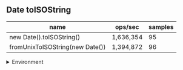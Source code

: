 ## Date toISOString

|name|ops/sec|samples|
|-|-|-|
|new Date().toISOString()|1,636,354|95|
|fromUnixToISOString(new Date())|1,394,872|96|


<details>
<summary>Environment</summary>

* __Machine:__ linux x64 | 2 vCPUs | 6.8GB Mem
* __Run:__ Tue Oct 10 2023 20:40:42 GMT+0000 (Coordinated Universal Time)
</details>

<!--
{"environment":{"platform":"linux","arch":"x64","cpus":2,"totalMemory":6.759754180908203},"benchmarks":"[{\"timeStamp\":1696970437147,\"currentTarget\":{\"0\":{\"name\":\"new Date().toISOString()\",\"options\":{\"async\":false,\"defer\":false,\"delay\":0.005,\"initCount\":1,\"maxTime\":5,\"minSamples\":5,\"minTime\":0.05},\"async\":false,\"defer\":false,\"delay\":0.005,\"initCount\":1,\"maxTime\":5,\"minSamples\":5,\"minTime\":0.05,\"id\":1,\"stats\":{\"moe\":2.053081199798818e-9,\"rme\":0.3359567372654375,\"sem\":1.0474904080606215e-9,\"deviation\":1.0209673585526899e-8,\"mean\":6.111147573673126e-7,\"sample\":[6.071458421555698e-7,6.070829270063278e-7,6.175100603743451e-7,6.258863776602823e-7,6.076213475941005e-7,6.097133005045311e-7,6.165639133222829e-7,6.118270438349203e-7,6.049230732177264e-7,6.245963631984585e-7,6.069960741811176e-7,6.129114161849711e-7,6.032363680154142e-7,6.038830563583815e-7,6.039950505780347e-7,6.304249879576108e-7,6.213906189788054e-7,6.056039499036609e-7,6.035843930635838e-7,6.064553588631985e-7,6.189531912331406e-7,6.192843689788054e-7,6.073657755298652e-7,6.041227119460501e-7,6.058134874759153e-7,6.070334176300578e-7,6.071032514450867e-7,6.510720496146435e-7,6.06238595857418e-7,6.09264908477842e-7,6.070611030828516e-7,6.091336343930636e-7,6.060663896917149e-7,6.071730973025048e-7,6.091252047206165e-7,6.071682803468207e-7,6.071803227360308e-7,6.039854166666666e-7,6.153452191714837e-7,6.223492052023122e-7,6.102812981695569e-7,6.064071893063583e-7,6.089373434489403e-7,6.094599831406551e-7,6.066107056840077e-7,6.078294315992293e-7,6.086326589595376e-7,6.126609224470135e-7,6.075729166666666e-7,6.086459176300578e-7,6.071405828516378e-7,6.07789679672447e-7,6.061314185934489e-7,6.06816630539499e-7,6.077547567437379e-7,6.081413294797688e-7,6.088687018304432e-7,6.207391016377649e-7,6.23266859344894e-7,6.05154756743738e-7,6.119696772639692e-7,6.120046001926783e-7,6.081617894990366e-7,6.085495785163776e-7,6.083689306358381e-7,6.126669436416185e-7,6.105426180154142e-7,6.082352601156069e-7,6.067877408477842e-7,6.091288294797688e-7,6.072525891136801e-7,6.131474349710983e-7,6.454192557803469e-7,6.173816353564547e-7,6.053631021194605e-7,6.069202071290944e-7,6.21225626204239e-7,6.069057562620424e-7,6.082448940269749e-7,6.099019629094412e-7,6.067541818880985e-7,6.029086834262642e-7,6.071915977696597e-7,6.088896245914247e-7,6.015183137858105e-7,6.071435300903672e-7,6.057098875216305e-7,6.020855124014613e-7,6.053481662180349e-7,6.040057283926945e-7,6.101009539331768e-7,6.054426441685442e-7,6.186589449211447e-7,6.732355112410719e-7,6.076968985187671e-7],\"variance\":1.0423743472300569e-16},\"times\":{\"cycle\":0.05099385981375803,\"elapsed\":5.525,\"period\":6.111147573673126e-7,\"timeStamp\":1696970431622},\"running\":false,\"count\":83444,\"cycles\":7,\"hz\":1636353.8728928887},\"1\":{\"name\":\"fromUnixToISOString(new Date())\",\"options\":{\"async\":false,\"defer\":false,\"delay\":0.005,\"initCount\":1,\"maxTime\":5,\"minSamples\":5,\"minTime\":0.05},\"async\":false,\"defer\":false,\"delay\":0.005,\"initCount\":1,\"maxTime\":5,\"minSamples\":5,\"minTime\":0.05,\"id\":2,\"stats\":{\"moe\":2.1100466401538738e-8,\"rme\":2.9432443584520684,\"sem\":1.0765544082417724e-8,\"deviation\":1.0548035922144941e-7,\"mean\":7.169118099536949e-7,\"sample\":[7.038048389792734e-7,6.967398716238746e-7,6.903397720687658e-7,6.904377466265626e-7,6.913621788680704e-7,7.007666050387704e-7,6.926936449681282e-7,6.969557106984188e-7,8.847665912414801e-7,7.138949612296145e-7,6.940761610419714e-7,7.031577168244157e-7,6.946170286155798e-7,6.932703854962886e-7,6.960285189988687e-7,6.939395678688706e-7,7.003692154860785e-7,6.954200447032202e-7,6.946722177764287e-7,6.946846353376197e-7,7.085484146913546e-7,6.941934380087751e-7,7.027065316371865e-7,7.00458911669748e-7,7.392383067965452e-7,7.659807251855736e-7,7.39049283920638e-7,7.525764093931951e-7,7.045526366621596e-7,7.034143464223627e-7,7.126531913132261e-7,6.935711664229145e-7,6.966493970584177e-7,6.940057948618892e-7,7.099861199260465e-7,7.013557493308314e-7,9.252886255139491e-7,0.0000016782306630977675,8.67391346339579e-7,6.936994812218881e-7,6.994792902673916e-7,6.923721681061839e-7,6.925556720660062e-7,7.210959187615552e-7,7.102937994977786e-7,6.931958801291426e-7,6.94668078589365e-7,6.997317806782748e-7,6.931379315102513e-7,6.927654046745219e-7,6.95855390601286e-7,6.936963768315903e-7,6.913245674549519e-7,6.917136648362262e-7,6.9370741466376e-7,7.025668340737878e-7,6.930409917492205e-7,6.928961064047021e-7,6.984827533872347e-7,6.935349347388173e-7,6.909506608902011e-7,7.014768343497338e-7,7.075173983829576e-7,7.052366649190099e-7,6.934024807527802e-7,6.997714340903447e-7,6.912197080493391e-7,6.947408454979442e-7,7.097884875410469e-7,6.911134689147051e-7,6.987959518750518e-7,6.939309307651977e-7,6.962102982974144e-7,7.294348353983278e-7,6.983434007560915e-7,7.042432324291509e-7,6.996445128176827e-7,6.967760009934049e-7,6.953286238582742e-7,6.956142277656669e-7,7.032222191561577e-7,7.134268881591656e-7,7.013857584370429e-7,7.004185407985871e-7,6.964765859985099e-7,6.943048511272386e-7,6.998528518998869e-7,6.943103562460333e-7,6.986124479152295e-7,6.960985264494053e-7,7.007400314578217e-7,7.006807031099092e-7,6.970933386682855e-7,6.953189657551258e-7,7.028000220756643e-7,6.93588757967935e-7],\"variance\":1.1126106181486007e-14},\"times\":{\"cycle\":0.0519603341618239,\"elapsed\":5.664,\"period\":7.169118099536949e-7,\"timeStamp\":1696970437161},\"running\":false,\"count\":72478,\"cycles\":8,\"hz\":1394871.70683461},\"options\":{},\"events\":{\"start\":[null],\"cycle\":[null,null],\"complete\":[null,null]},\"length\":2,\"running\":false},\"type\":\"cycle\",\"target\":{\"name\":\"new Date().toISOString()\",\"options\":{\"async\":false,\"defer\":false,\"delay\":0.005,\"initCount\":1,\"maxTime\":5,\"minSamples\":5,\"minTime\":0.05},\"async\":false,\"defer\":false,\"delay\":0.005,\"initCount\":1,\"maxTime\":5,\"minSamples\":5,\"minTime\":0.05,\"id\":1,\"stats\":{\"moe\":2.053081199798818e-9,\"rme\":0.3359567372654375,\"sem\":1.0474904080606215e-9,\"deviation\":1.0209673585526899e-8,\"mean\":6.111147573673126e-7,\"sample\":[6.071458421555698e-7,6.070829270063278e-7,6.175100603743451e-7,6.258863776602823e-7,6.076213475941005e-7,6.097133005045311e-7,6.165639133222829e-7,6.118270438349203e-7,6.049230732177264e-7,6.245963631984585e-7,6.069960741811176e-7,6.129114161849711e-7,6.032363680154142e-7,6.038830563583815e-7,6.039950505780347e-7,6.304249879576108e-7,6.213906189788054e-7,6.056039499036609e-7,6.035843930635838e-7,6.064553588631985e-7,6.189531912331406e-7,6.192843689788054e-7,6.073657755298652e-7,6.041227119460501e-7,6.058134874759153e-7,6.070334176300578e-7,6.071032514450867e-7,6.510720496146435e-7,6.06238595857418e-7,6.09264908477842e-7,6.070611030828516e-7,6.091336343930636e-7,6.060663896917149e-7,6.071730973025048e-7,6.091252047206165e-7,6.071682803468207e-7,6.071803227360308e-7,6.039854166666666e-7,6.153452191714837e-7,6.223492052023122e-7,6.102812981695569e-7,6.064071893063583e-7,6.089373434489403e-7,6.094599831406551e-7,6.066107056840077e-7,6.078294315992293e-7,6.086326589595376e-7,6.126609224470135e-7,6.075729166666666e-7,6.086459176300578e-7,6.071405828516378e-7,6.07789679672447e-7,6.061314185934489e-7,6.06816630539499e-7,6.077547567437379e-7,6.081413294797688e-7,6.088687018304432e-7,6.207391016377649e-7,6.23266859344894e-7,6.05154756743738e-7,6.119696772639692e-7,6.120046001926783e-7,6.081617894990366e-7,6.085495785163776e-7,6.083689306358381e-7,6.126669436416185e-7,6.105426180154142e-7,6.082352601156069e-7,6.067877408477842e-7,6.091288294797688e-7,6.072525891136801e-7,6.131474349710983e-7,6.454192557803469e-7,6.173816353564547e-7,6.053631021194605e-7,6.069202071290944e-7,6.21225626204239e-7,6.069057562620424e-7,6.082448940269749e-7,6.099019629094412e-7,6.067541818880985e-7,6.029086834262642e-7,6.071915977696597e-7,6.088896245914247e-7,6.015183137858105e-7,6.071435300903672e-7,6.057098875216305e-7,6.020855124014613e-7,6.053481662180349e-7,6.040057283926945e-7,6.101009539331768e-7,6.054426441685442e-7,6.186589449211447e-7,6.732355112410719e-7,6.076968985187671e-7],\"variance\":1.0423743472300569e-16},\"times\":{\"cycle\":0.05099385981375803,\"elapsed\":5.525,\"period\":6.111147573673126e-7,\"timeStamp\":1696970431622},\"running\":false,\"count\":83444,\"cycles\":7,\"hz\":1636353.8728928887},\"aborted\":false},{\"timeStamp\":1696970442825,\"currentTarget\":{\"0\":{\"name\":\"new Date().toISOString()\",\"options\":{\"async\":false,\"defer\":false,\"delay\":0.005,\"initCount\":1,\"maxTime\":5,\"minSamples\":5,\"minTime\":0.05},\"async\":false,\"defer\":false,\"delay\":0.005,\"initCount\":1,\"maxTime\":5,\"minSamples\":5,\"minTime\":0.05,\"id\":1,\"stats\":{\"moe\":2.053081199798818e-9,\"rme\":0.3359567372654375,\"sem\":1.0474904080606215e-9,\"deviation\":1.0209673585526899e-8,\"mean\":6.111147573673126e-7,\"sample\":[6.071458421555698e-7,6.070829270063278e-7,6.175100603743451e-7,6.258863776602823e-7,6.076213475941005e-7,6.097133005045311e-7,6.165639133222829e-7,6.118270438349203e-7,6.049230732177264e-7,6.245963631984585e-7,6.069960741811176e-7,6.129114161849711e-7,6.032363680154142e-7,6.038830563583815e-7,6.039950505780347e-7,6.304249879576108e-7,6.213906189788054e-7,6.056039499036609e-7,6.035843930635838e-7,6.064553588631985e-7,6.189531912331406e-7,6.192843689788054e-7,6.073657755298652e-7,6.041227119460501e-7,6.058134874759153e-7,6.070334176300578e-7,6.071032514450867e-7,6.510720496146435e-7,6.06238595857418e-7,6.09264908477842e-7,6.070611030828516e-7,6.091336343930636e-7,6.060663896917149e-7,6.071730973025048e-7,6.091252047206165e-7,6.071682803468207e-7,6.071803227360308e-7,6.039854166666666e-7,6.153452191714837e-7,6.223492052023122e-7,6.102812981695569e-7,6.064071893063583e-7,6.089373434489403e-7,6.094599831406551e-7,6.066107056840077e-7,6.078294315992293e-7,6.086326589595376e-7,6.126609224470135e-7,6.075729166666666e-7,6.086459176300578e-7,6.071405828516378e-7,6.07789679672447e-7,6.061314185934489e-7,6.06816630539499e-7,6.077547567437379e-7,6.081413294797688e-7,6.088687018304432e-7,6.207391016377649e-7,6.23266859344894e-7,6.05154756743738e-7,6.119696772639692e-7,6.120046001926783e-7,6.081617894990366e-7,6.085495785163776e-7,6.083689306358381e-7,6.126669436416185e-7,6.105426180154142e-7,6.082352601156069e-7,6.067877408477842e-7,6.091288294797688e-7,6.072525891136801e-7,6.131474349710983e-7,6.454192557803469e-7,6.173816353564547e-7,6.053631021194605e-7,6.069202071290944e-7,6.21225626204239e-7,6.069057562620424e-7,6.082448940269749e-7,6.099019629094412e-7,6.067541818880985e-7,6.029086834262642e-7,6.071915977696597e-7,6.088896245914247e-7,6.015183137858105e-7,6.071435300903672e-7,6.057098875216305e-7,6.020855124014613e-7,6.053481662180349e-7,6.040057283926945e-7,6.101009539331768e-7,6.054426441685442e-7,6.186589449211447e-7,6.732355112410719e-7,6.076968985187671e-7],\"variance\":1.0423743472300569e-16},\"times\":{\"cycle\":0.05099385981375803,\"elapsed\":5.525,\"period\":6.111147573673126e-7,\"timeStamp\":1696970431622},\"running\":false,\"count\":83444,\"cycles\":7,\"hz\":1636353.8728928887},\"1\":{\"name\":\"fromUnixToISOString(new Date())\",\"options\":{\"async\":false,\"defer\":false,\"delay\":0.005,\"initCount\":1,\"maxTime\":5,\"minSamples\":5,\"minTime\":0.05},\"async\":false,\"defer\":false,\"delay\":0.005,\"initCount\":1,\"maxTime\":5,\"minSamples\":5,\"minTime\":0.05,\"id\":2,\"stats\":{\"moe\":2.1100466401538738e-8,\"rme\":2.9432443584520684,\"sem\":1.0765544082417724e-8,\"deviation\":1.0548035922144941e-7,\"mean\":7.169118099536949e-7,\"sample\":[7.038048389792734e-7,6.967398716238746e-7,6.903397720687658e-7,6.904377466265626e-7,6.913621788680704e-7,7.007666050387704e-7,6.926936449681282e-7,6.969557106984188e-7,8.847665912414801e-7,7.138949612296145e-7,6.940761610419714e-7,7.031577168244157e-7,6.946170286155798e-7,6.932703854962886e-7,6.960285189988687e-7,6.939395678688706e-7,7.003692154860785e-7,6.954200447032202e-7,6.946722177764287e-7,6.946846353376197e-7,7.085484146913546e-7,6.941934380087751e-7,7.027065316371865e-7,7.00458911669748e-7,7.392383067965452e-7,7.659807251855736e-7,7.39049283920638e-7,7.525764093931951e-7,7.045526366621596e-7,7.034143464223627e-7,7.126531913132261e-7,6.935711664229145e-7,6.966493970584177e-7,6.940057948618892e-7,7.099861199260465e-7,7.013557493308314e-7,9.252886255139491e-7,0.0000016782306630977675,8.67391346339579e-7,6.936994812218881e-7,6.994792902673916e-7,6.923721681061839e-7,6.925556720660062e-7,7.210959187615552e-7,7.102937994977786e-7,6.931958801291426e-7,6.94668078589365e-7,6.997317806782748e-7,6.931379315102513e-7,6.927654046745219e-7,6.95855390601286e-7,6.936963768315903e-7,6.913245674549519e-7,6.917136648362262e-7,6.9370741466376e-7,7.025668340737878e-7,6.930409917492205e-7,6.928961064047021e-7,6.984827533872347e-7,6.935349347388173e-7,6.909506608902011e-7,7.014768343497338e-7,7.075173983829576e-7,7.052366649190099e-7,6.934024807527802e-7,6.997714340903447e-7,6.912197080493391e-7,6.947408454979442e-7,7.097884875410469e-7,6.911134689147051e-7,6.987959518750518e-7,6.939309307651977e-7,6.962102982974144e-7,7.294348353983278e-7,6.983434007560915e-7,7.042432324291509e-7,6.996445128176827e-7,6.967760009934049e-7,6.953286238582742e-7,6.956142277656669e-7,7.032222191561577e-7,7.134268881591656e-7,7.013857584370429e-7,7.004185407985871e-7,6.964765859985099e-7,6.943048511272386e-7,6.998528518998869e-7,6.943103562460333e-7,6.986124479152295e-7,6.960985264494053e-7,7.007400314578217e-7,7.006807031099092e-7,6.970933386682855e-7,6.953189657551258e-7,7.028000220756643e-7,6.93588757967935e-7],\"variance\":1.1126106181486007e-14},\"times\":{\"cycle\":0.0519603341618239,\"elapsed\":5.664,\"period\":7.169118099536949e-7,\"timeStamp\":1696970437161},\"running\":false,\"count\":72478,\"cycles\":8,\"hz\":1394871.70683461},\"options\":{},\"events\":{\"start\":[null],\"cycle\":[null,null],\"complete\":[null,null]},\"length\":2,\"running\":false},\"type\":\"cycle\",\"target\":{\"name\":\"fromUnixToISOString(new Date())\",\"options\":{\"async\":false,\"defer\":false,\"delay\":0.005,\"initCount\":1,\"maxTime\":5,\"minSamples\":5,\"minTime\":0.05},\"async\":false,\"defer\":false,\"delay\":0.005,\"initCount\":1,\"maxTime\":5,\"minSamples\":5,\"minTime\":0.05,\"id\":2,\"stats\":{\"moe\":2.1100466401538738e-8,\"rme\":2.9432443584520684,\"sem\":1.0765544082417724e-8,\"deviation\":1.0548035922144941e-7,\"mean\":7.169118099536949e-7,\"sample\":[7.038048389792734e-7,6.967398716238746e-7,6.903397720687658e-7,6.904377466265626e-7,6.913621788680704e-7,7.007666050387704e-7,6.926936449681282e-7,6.969557106984188e-7,8.847665912414801e-7,7.138949612296145e-7,6.940761610419714e-7,7.031577168244157e-7,6.946170286155798e-7,6.932703854962886e-7,6.960285189988687e-7,6.939395678688706e-7,7.003692154860785e-7,6.954200447032202e-7,6.946722177764287e-7,6.946846353376197e-7,7.085484146913546e-7,6.941934380087751e-7,7.027065316371865e-7,7.00458911669748e-7,7.392383067965452e-7,7.659807251855736e-7,7.39049283920638e-7,7.525764093931951e-7,7.045526366621596e-7,7.034143464223627e-7,7.126531913132261e-7,6.935711664229145e-7,6.966493970584177e-7,6.940057948618892e-7,7.099861199260465e-7,7.013557493308314e-7,9.252886255139491e-7,0.0000016782306630977675,8.67391346339579e-7,6.936994812218881e-7,6.994792902673916e-7,6.923721681061839e-7,6.925556720660062e-7,7.210959187615552e-7,7.102937994977786e-7,6.931958801291426e-7,6.94668078589365e-7,6.997317806782748e-7,6.931379315102513e-7,6.927654046745219e-7,6.95855390601286e-7,6.936963768315903e-7,6.913245674549519e-7,6.917136648362262e-7,6.9370741466376e-7,7.025668340737878e-7,6.930409917492205e-7,6.928961064047021e-7,6.984827533872347e-7,6.935349347388173e-7,6.909506608902011e-7,7.014768343497338e-7,7.075173983829576e-7,7.052366649190099e-7,6.934024807527802e-7,6.997714340903447e-7,6.912197080493391e-7,6.947408454979442e-7,7.097884875410469e-7,6.911134689147051e-7,6.987959518750518e-7,6.939309307651977e-7,6.962102982974144e-7,7.294348353983278e-7,6.983434007560915e-7,7.042432324291509e-7,6.996445128176827e-7,6.967760009934049e-7,6.953286238582742e-7,6.956142277656669e-7,7.032222191561577e-7,7.134268881591656e-7,7.013857584370429e-7,7.004185407985871e-7,6.964765859985099e-7,6.943048511272386e-7,6.998528518998869e-7,6.943103562460333e-7,6.986124479152295e-7,6.960985264494053e-7,7.007400314578217e-7,7.006807031099092e-7,6.970933386682855e-7,6.953189657551258e-7,7.028000220756643e-7,6.93588757967935e-7],\"variance\":1.1126106181486007e-14},\"times\":{\"cycle\":0.0519603341618239,\"elapsed\":5.664,\"period\":7.169118099536949e-7,\"timeStamp\":1696970437161},\"running\":false,\"count\":72478,\"cycles\":8,\"hz\":1394871.70683461},\"aborted\":false}]"}-->
